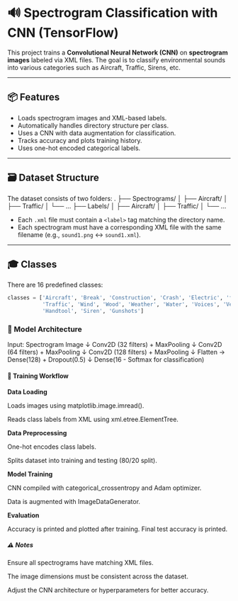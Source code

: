 # 🔊 Spectrogram Classification with CNN (TensorFlow)

This project trains a **Convolutional Neural Network (CNN)** on **spectrogram images** labeled via XML files. The goal is to classify environmental sounds into various categories such as Aircraft, Traffic, Sirens, etc.

---

## 📦 Features

- Loads spectrogram images and XML-based labels.
- Automatically handles directory structure per class.
- Uses a CNN with data augmentation for classification.
- Tracks accuracy and plots training history.
- Uses one-hot encoded categorical labels.

---

## 🗃 Dataset Structure

The dataset consists of two folders:
.
├── Spectrograms/
│ ├── Aircraft/
│ ├── Traffic/
│ └── ...
├── Labels/
│ ├── Aircraft/
│ ├── Traffic/
│ └── ...


- Each `.xml` file must contain a `<label>` tag matching the directory name.
- Each spectrogram must have a corresponding XML file with the same filename (e.g., `sound1.png` ↔ `sound1.xml`).

---

## 🎓 Classes

There are 16 predefined classes:

```python
classes = ['Aircraft', 'Break', 'Construction', 'Crash', 'Electric', 'fire&firework',
           'Traffic', 'Wind', 'Wood', 'Weather', 'Water', 'Voices', 'Vehicles',
           'Handtool', 'Siren', 'Gunshots']
```

### 🚀 Model Architecture

Input: Spectrogram Image
↓
Conv2D (32 filters) + MaxPooling
↓
Conv2D (64 filters) + MaxPooling
↓
Conv2D (128 filters) + MaxPooling
↓
Flatten → Dense(128) + Dropout(0.5)
↓
Dense(16 - Softmax for classification)


#### 🧠 Training Workflow

**Data Loading**

  Loads images using matplotlib.image.imread().
  
  Reads class labels from XML using xml.etree.ElementTree.

**Data Preprocessing**

  One-hot encodes class labels.
  
  Splits dataset into training and testing (80/20 split).

**Model Training**

  CNN compiled with categorical_crossentropy and Adam optimizer.
  
  Data is augmented with ImageDataGenerator.

**Evaluation**

  Accuracy is printed and plotted after training.
  Final test accuracy is printed.

##### ⚠️ Notes

Ensure all spectrograms have matching XML files.

The image dimensions must be consistent across the dataset.

Adjust the CNN architecture or hyperparameters for better accuracy.




